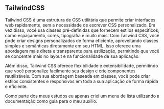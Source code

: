## TailwindCSS

Tailwind CSS é uma estrutura de CSS utilitária que permite criar interfaces web rapidamente, sem a necessidade de escrever CSS personalizado. Em vez disso, você usa classes 
pré-definidas que fornecem estilos específicos, como espaçamento, cores, tipografia e muito mais.
Com Tailwind CSS, você pode criar designs personalizados de forma eficiente, aproveitando classes simples e semânticas diretamente em seu HTML. Isso oferece uma abordagem mais 
direta e transparente para estilização, permitindo que você se concentre mais no layout e na funcionalidade de sua aplicação.

Além disso, Tailwind CSS oferece flexibilidade e extensibilidade, permitindo que você personalize facilmente seu design e crie componentes reutilizáveis. Com sua abordagem baseada em 
classes, você pode criar estilos consistentes e responsivos em toda a sua aplicação de forma rápida e eficiente.

Como parte dos meus estudos eu apenas criei um menu de lista utilizando a documentação como guia para o meu auxilio.
